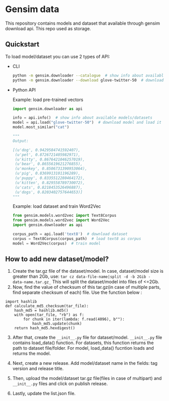 # Gensim data
This repository contains models and dataset that available through gensim download api. This repo used as storage.

## Quickstart
To load model/dataset you can use 2 types of API:
- CLI
  ```bash
  python -m gensim.downloader --catalogue  # show info about available models/datasets
  python -m gensim.downloader --download glove-twitter-50  # download model, will be stored in ~/gensim-data/glove-twitter-50/
  ```
- Python API

  Example: load pre-trained vectors
  ```python
  import gensim.downloader as api

  info = api.info()  # show info about available models/datasets
  model = api.load("glove-twitter-50")  # download model and load it to memory
  model.most_similar("cat")
  
  """
  Output:

  [(u'dog', 0.9429584741592407),
   (u'pet', 0.8726721405982971),
   (u'kitty', 0.8676421046257019),
   (u'bear', 0.8655619621276855),
   (u'monkey', 0.8506731390953064),
   (u'pig', 0.8369913101196289),
   (u'puppy', 0.8335512280464172),
   (u'kitten', 0.829558789730072),
   (u'cats', 0.8218453526496887),
   (u'dogs', 0.8203402757644653)] 
  """
  ```
  
  Example: load dataset and train Word2Vec
  ```python
  from gensim.models.word2vec import Text8Corpus
  from gensim.models.word2vec import Word2Vec
  import gensim.downloader as api

  corpus_path = api.load('text8')  # download dataset
  corpus = Text8Corpus(corpus_path)  # load text8 as corpus
  model = Word2Vec(corpus)  # train model

  ```
  
## How to add new dataset/model?
1. Create the tar.gz file of the dataset/model. In case, dataset/model size is greater than 2Gb, use:
```tar cz data-file-name|split -d -b 2Gib - data-name.tar.gz_```
This will split the dataset/model into files of <=2Gb.
2. Now, find the value of checksum of this tar.gz(in case of multiple parts, find separate checksum of each) file. Use the function below : 
```
import hashlib
def calculate_md5_checksum(tar_file):
    hash_md5 = hashlib.md5()
    with open(tar_file, "rb") as f:
        for chunk in iter(lambda: f.read(4096), b""):
            hash_md5.update(chunk)
    return hash_md5.hexdigest()
```
3. After that, create the ```__init__.py``` file for dataset/model. ```__init__.py``` file contains load_data() function. 
For datasets, this function returns the path to dataset file/folder.
For model, load_data() fucntion loads and returns the model.

4. Next, create a new release. Add model/dataset name in the fields: tag version and release title.
5. Then, upload the model/dataset tar.gz file(files in case of multipart) and ```__init__.py``` files and click on publish release.
6. Lastly, update the list.json file.

